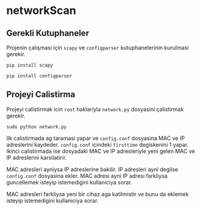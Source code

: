 # networkScan

## Gerekli Kutuphaneler

Projenin çalışması için `scapy` ve `configparser` kutuphanelerinin kurulmasi gerekir.

```
pip install scapy
```
```
pip install configparser
```

## Projeyi Calistirma

Projeyi calistirmak icin `root` haklariyla `network.py` dosyasini çalistirmak gerekir.

```
sudo python network.py
```

Ilk calistirmada ag taramasi yapar ve `config.conf` dosyasina MAC ve IP adreslerini kaydeder.
`config.conf` icindeki `firsttime` degiskenini 1 yapar.
Ikinci calistirmada ise dosyadaki MAC ve IP adresleriyle yeni gelen MAC ve IP adreslerini karsilatirir.

MAC adresleri ayniysa IP adreslerine bakilir.
IP adresleri ayni degilse `config.conf` dosyasina ekler.
MAC adresi ayni IP adresi farkliysa guncellemek isteyip istemedigini kullaniciya sorar.

MAC adresleri farkliysa yeni bir cihaz aga katilmistir ve bunu da eklemek isteyip istemedigini kullaniciya sorar.
